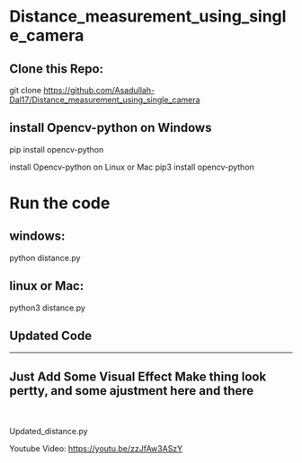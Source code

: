 # Distance_measurement_using_single_camera


## Clone this Repo:
git clone https://github.com/Asadullah-Dal17/Distance_measurement_using_single_camera

## install Opencv-python on Windows 
pip install opencv-python

install Opencv-python on Linux or Mac
pip3 install opencv-python

# Run the code
## windows:
python distance.py
## linux or Mac: 
python3 distance.py

## Updated Code 
------------------------------
Just Add Some Visual Effect Make thing look pertty, and some ajustment here and there
-----------------------------
<br> </br>
Updated_distance.py

Youtube Video: https://youtu.be/zzJfAw3ASzY


